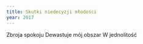 ```yaml
---
title: Skutki niedecyzji młodości
year: 2017
---
```


Zbroja spokoju
Dewastuje mój obszar
W jednolitość
